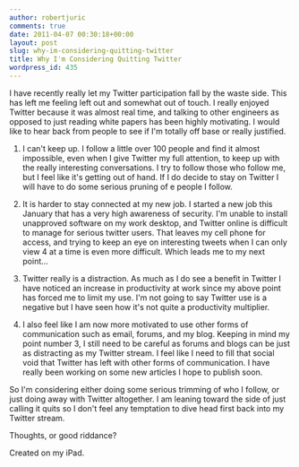 ```yaml
---
author: robertjuric
comments: true
date: 2011-04-07 00:30:18+00:00
layout: post
slug: why-im-considering-quitting-twitter
title: Why I'm Considering Quitting Twitter
wordpress_id: 435
---
```


I have recently really let my Twitter participation fall by the waste side. This has left me feeling left out and somewhat out of touch. I really enjoyed Twitter because it was almost real time, and talking to other engineers as opposed to just reading white papers has been highly motivating. I would like to hear back from people to see if I'm totally off base or really justified. 

1. I can't keep up. I follow a little over 100 people and find it almost impossible, even when I give Twitter my full attention, to keep up with the really interesting conversations. I try to follow those who follow me, but I feel like it's getting out of hand. If I do decide to stay on Twitter I will have to do some serious pruning of e people I follow.

2. It is harder to stay connected at my new job. I started a new job this January that has a very high awareness of security. I'm unable to install unapproved software on my work desktop, and Twitter online is difficult to manage for serious twitter users. That leaves my cell phone for access, and trying to keep an eye on interesting tweets when I can only view 4 at a time is even more difficult.  Which leads me to my next point...

3. Twitter really is a distraction. As much as I do see a benefit in Twitter I have noticed an increase in productivity at work since my above point has forced me to limit my use. I'm not going to say Twitter use is a negative but I have seen how it's not quite a productivity multiplier. 

4. I also feel like I am now more motivated to use other forms of communication such as email, forums, and my blog. Keeping in mind my point number 3, I still need to be careful as forums and blogs can be just as distracting as my Twitter stream. I feel like I need to fill that social void that Twitter has left with other forms of communication.  I have really been working on some new articles I hope to publish soon.

So I'm considering either doing some serious trimming of who I follow, or just doing away with Twitter altogether. I am leaning toward the side of just calling it quits so I don't feel any temptation to dive head first back into my Twitter stream.

Thoughts, or good riddance?

Created on my iPad.
